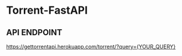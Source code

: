# Torrent-FastAPI
## API ENDPOINT
<a href="https://gettorrentapi.herokuapp.com/torrent/?query=any">https://gettorrentapi.herokuapp.com/torrent/?query={YOUR_QUERY}</a>
